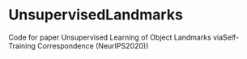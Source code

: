 # UnsupervisedLandmarks
Code for paper Unsupervised Learning of Object Landmarks viaSelf-Training Correspondence (NeurIPS2020))
